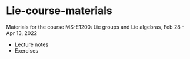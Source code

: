 # Lie-course-materials

Materials for the course MS-E1200: Lie groups and Lie algebras, Feb 28 - Apr 13, 2022

 * Lecture notes
 * Exercises
